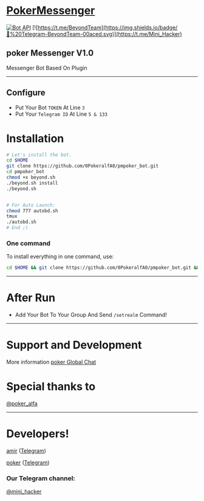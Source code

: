 # [PokerMessenger](https://t.me/pmpoker_Bot)

[![Bot API](http://img.shields.io/badge/Bot%20API-v2.3.1-00aced.svg)](https://core.telegram.org/bots/api)
[![https://t.me/BeyondTeam](https://img.shields.io/badge/💬%20Telegram-BeyondTeam-00aced.svg)](https://t.me/Mini_Hacker)

## poker Messenger V1.0 
Messenger Bot Based On Plugin

* * *

## Configure

* Put Your Bot `TOKEN` At Line `3`
* Put Your `Telegram ID` At Line `5 & 133`

# Installation

```sh
# Let's install the bot.
cd $HOME
git clone https://github.com/0PokeralfA0/pmpoker_bot.git
cd pmpoker_bot
chmod +x beyond.sh
./beyond.sh install
./beyond.sh 


# For Auto Launch:
chmod 777 autobd.sh
tmux
./autobd.sh
# End ;)
```
### One command
To install everything in one command, use:
```sh
cd $HOME && git clone https://github.com/0PokeralfA0/pmpoker_bot.git && cd pmpoker_bot && chmod +x beyond.sh && ./beyond.sh install && ./beyond.sh
```

* * *
# After Run
* Add Your Bot To Your Group And Send `/setrealm` Command!
* * *

# Support and Development

More information [poker Global Chat](https://t.me/poker_alfa)

# Special thanks to

[@poker_alfa](https://github.com/0pokeralfa0)

* * *

# Developers!

[amir](https://github.com/solid021) ([Telegram](https://t.me/poker_alfa))

[poker](https://github.com/makanj) ([Telegram](https://t.me/poker_alfaa))

### Our Telegram channel:

[@mini_hacker](https://t.me/Mini_Hacker)
